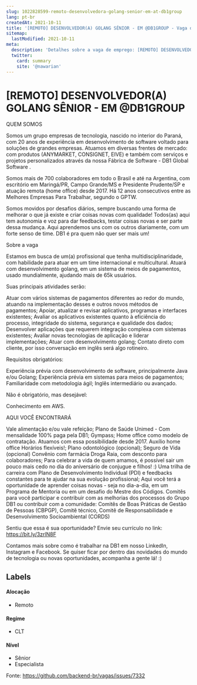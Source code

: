 ```yaml
---
slug: 1022828599-remoto-desenvolvedora-golang-senior-em-at-db1group
lang: pt-br
createdAt: 2021-10-11
title: '[REMOTO] DESENVOLVEDOR(A) GOLANG SÊNIOR - EM @DB1GROUP - Vaga de Emprego'
sitemap:
  lastModified: 2021-10-11
meta:
  description: 'Detalhes sobre a vaga de emprego: [REMOTO] DESENVOLVEDOR(A) GOLANG SÊNIOR - EM @DB1GROUP'
  twitter:
    card: summary
    site: '@nawarian'
---
```


# [REMOTO] DESENVOLVEDOR(A) GOLANG SÊNIOR - EM @DB1GROUP

QUEM SOMOS

Somos um grupo empresas de tecnologia, nascido no interior do Paraná, com 20 anos de experiência em desenvolvimento de software voltado para soluções de grandes empresas. Atuamos em diversas frentes de mercado: com produtos (ANYMARKET, CONSIGNET, EIVE) e também com serviços e projetos personalizados através da nossa Fábrica de Software - DB1 Global Software .

Somos mais de 700 colaboradores em todo o Brasil e até na Argentina, com escritório em Maringá/PR, Campo Grande/MS e Presidente Prudente/SP e atuação remota (home office) desde 2017. Há 12 anos consecutivos entre as Melhores Empresas Para Trabalhar, segundo o GPTW.

Somos movidos por desafios diários, sempre buscando uma forma de melhorar o que já existe e criar coisas novas com qualidade! Todos(as) aqui tem autonomia e voz para dar feedbacks, testar coisas novas e ser parte dessa mudança. Aqui aprendemos uns com os outros diariamente, com um forte senso de time. DB1 é pra quem não quer ser mais um!

Sobre a vaga

Estamos em busca de um(a) profissional que tenha multidisciplinaridade, com habilidade para atuar em um time internacional e multicultural. Atuará com desenvolvimento golang, em um sistema de meios de pagamentos, usado mundialmente, ajudando mais de 65k usuários.

Suas principais atividades serão:

Atuar com vários sistemas de pagamentos diferentes ao redor do mundo, atuando na implementação desses e outros novos métodos de pagamentos;
Apoiar, atualizar e revisar aplicativos, programas e interfaces existentes;
Avaliar os aplicativos existentes quanto à eficiência do processo, integridade do sistema, segurança e qualidade dos dados;
Desenvolver aplicações que requerem integração complexa com sistemas existentes;
Avaliar novas tecnologias de aplicação e liderar implementações;
Atuar com desenvolvimento golang;
Contato direto com cliente, por isso conversação em inglês será algo rotineiro.

Requisitos obrigatórios:

Experiência prévia com desenvolvimento de software, principalmente Java e/ou Golang;
Experiência prévia em sistemas para meios de pagamentos;
Familiaridade com metodologia ágil;
Inglês intermediário ou avançado.

Não é obrigatório, mas desejável:

Conhecimento em AWS.

AQUI VOCÊ ENCONTRARÁ

Vale alimentação e/ou vale refeição;
Plano de Saúde Unimed - Com mensalidade 100% paga pela DB1;
Gympass;
Home office como modelo de contratação. Atuamos com essa possibilidade desde 2017.
Auxílio home office
Horários flexíveis!;
Plano odontológico (opcional);
Seguro de Vida (opcional)
Convênio com farmácia Droga Raia, com desconto para colaboradores;
Para celebrar a vida de quem amamos, é possível sair um pouco mais cedo no dia do aniversário de conjugue e filhos! :)
Uma trilha de carreira com Plano de Desenvolvimento Individual (PDI) e feedbacks constantes para te ajudar na sua evolução profissional;
Aqui você terá a oportunidade de aprender coisas novas - seja no dia-a-dia, em um Programa de Mentoria ou em um desafio do Mestre dos Códigos.
Comitês para você participar e contribuir com as melhorias dos processos do Grupo DB1 ou contribuir com a comunidade: Comitês de Boas Práticas de Gestão de Pessoas (CBPGP), Comitê técnico, Comitê de Responsabilidade e Desenvolvimento Socioambiental (CORDS)

Sentiu que essa é sua oportunidade? Envie seu currículo no link: https://bit.ly/3zrlN8F

Contamos mais sobre como é trabalhar na DB1 em nosso LinkedIn, Instagram e Facebook. Se quiser ficar por dentro das novidades do mundo de tecnologia ou novas oportunidades, acompanha a gente lá! :)


## Labels

#### Alocação
- Remoto

#### Regime
- CLT

#### Nível
- Sênior
- Especialista




Fonte: https://github.com/backend-br/vagas/issues/7332